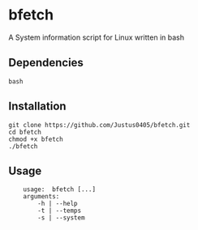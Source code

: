 # bfetch
A System information script for Linux written in bash

## Dependencies
```plaintext
bash
```

## Installation
```shell
git clone https://github.com/Justus0405/bfetch.git
cd bfetch
chmod +x bfetch
./bfetch
```
## Usage
```plaintext
    usage:  bfetch [...]
    arguments:
        -h | --help
        -t | --temps
        -s | --system

```
